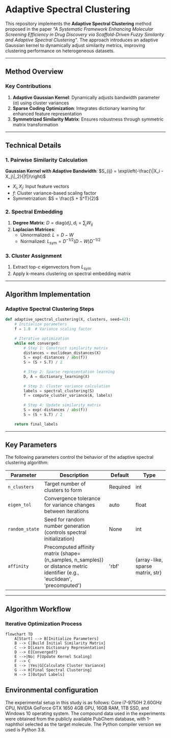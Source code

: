 # Adaptive Spectral Clustering

This repository implements the **Adaptive Spectral Clustering** method proposed in the paper *"A Systematic Framework Enhancing Molecular Screening Efficiency in Drug Discovery via Scaffold-Driven Fuzzy Similarity and Adaptive Spectral Clustering"*. The approach introduces an adaptive Gaussian kernel to dynamically adjust similarity metrics, improving clustering performance on heterogeneous datasets.

---

## Method Overview

### Key Contributions
1. **Adaptive Gaussian Kernel**: Dynamically adjusts bandwidth parameter (σ) using cluster variances
2. **Sparse Coding Optimization**: Integrates dictionary learning for enhanced feature representation
3. **Symmetrized Similarity Matrix**: Ensures robustness through symmetric matrix transformation

---

## Technical Details

### 1. Pairwise Similarity Calculation
**Gaussian Kernel with Adaptive Bandwidth**:
$S_{ij} = \exp\left(-\frac{\|X_i - X_j\|_2}{|f|}\right)$
- $X_i, X_j$: Input feature vectors
- $f$: Cluster variance-based scaling factor
- Symmetrization: $S = \frac{S + S^T}{2}$

### 2. Spectral Embedding
1. **Degree Matrix**: $D = \text{diag}(d_i), d_i = \sum_j W_{ij}$
2. **Laplacian Matrices**:
   - Unnormalized: $L = D - W$
   - Normalized: $L_{\text{sym}} = D^{-1/2} (D - W) D^{-1/2}$

### 3. Cluster Assignment
1. Extract top-$c$ eigenvectors from $L_{\text{sym}}$
2. Apply k-means clustering on spectral embedding matrix

---

## Algorithm Implementation

### Adaptive Spectral Clustering Steps
```python
def adaptive_spectral_clustering(X, clusters, seed=42):
    # Initialize parameters
    f = 1.0  # Variance scaling factor
    
    # Iterative optimization
    while not converged:
        # Step 1: Construct similarity matrix
        distances = euclidean_distances(X)
        S = exp(-distances / abs(f))
        S = (S + S.T) / 2
        
        # Step 2: Sparse representation learning
        D, A = dictionary_learning(X)
        
        # Step 3: Cluster variance calculation
        labels = spectral_clustering(S)
        f = compute_cluster_variance(A, labels)
        
        # Step 4: Update similarity matrix
        S = exp(-distances / abs(f))
        S = (S + S.T) / 2
    
    return final_labels
```
---

## Key Parameters

The following parameters control the behavior of the adaptive spectral clustering algorithm:

| Parameter         | Description                                                                 | Default  | Type    |
|-------------------|-----------------------------------------------------------------------------|----------|---------|
| `n_clusters`      | Target number of clusters to form                                           | Required | int     |
| `eigen_tol`             | Convergence tolerance for variance changes between iterations               | auto     | float   |
| `random_state`    | Seed for random number generation (controls spectral initialization)        | None     | int     |
| `affinity`    | Precomputed affinity matrix (shape=(n_samples, n_samples)) <br/>or distance metric identifier (e.g., 'euclidean', 'precomputed')  | 'rbf'      | {array-like, sparse matrix, str}   |

---

## Algorithm Workflow

### Iterative Optimization Process
```mermaid
flowchart TD
    A[Start] --> B[Initialize Parameters]
    B --> C[Build Initial Similarity Matrix]
    C --> D[Learn Dictionary Representation]
    D --> E{Converged?}
    E -->|No| F[Update Kernel Scaling]
    F --> C
    E --> |Yes|G[Calculate Cluster Variance]
    G --> H[Final Spectral Clustering]
    H --> I[Output Labels]
```
## Environmental configuration
The experimental setup in this study is as follows: Core i7-9750H 2.60GHz CPU, NVIDIA GeForce GTX 1650 4GB GPU, 16GB RAM, 1TB SSD, and Windows 10 operating system. The compound data used in the experiments were obtained from the publicly available PubChem database, with 1-naphthol selected as the target molecule.
The Python compiler version we used is Python 3.8.
